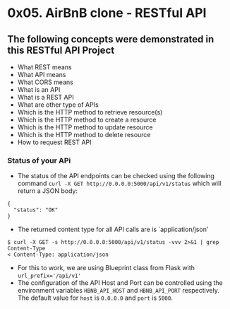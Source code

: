 # 0x05. AirBnB clone - RESTful API

## The following concepts were demonstrated in this RESTful API Project

- What REST means
- What API means
- What CORS means
- What is an API
- What is a REST API
- What are other type of APIs
- Which is the HTTP method to retrieve resource(s)
- Which is the HTTP method to create a resource
- Which is the HTTP method to update resource
- Which is the HTTP method to delete resource
- How to request REST API

### Status of your APi
- The status of the API endpoints can be checked using the following command
`curl -X GET http://0.0.0.0:5000/api/v1/status` which will return a JSON body:
```
{
  "status": "OK"
}
```
- The returned content type for all API calls are is `application/json'
```
$ curl -X GET -s http://0.0.0.0:5000/api/v1/status -vvv 2>&1 | grep Content-Type
< Content-Type: application/json
```
- For this to work, we are using Blueprint class from Flask with `url_prefix='/api/v1'`
- The configuration of the API Host and Port can be controlled using the environment variables `HBNB_API_HOST` and  `HBNB_API_PORT` respectively. The default value for `host` is `0.0.0.0` and `port` is `5000`.

 